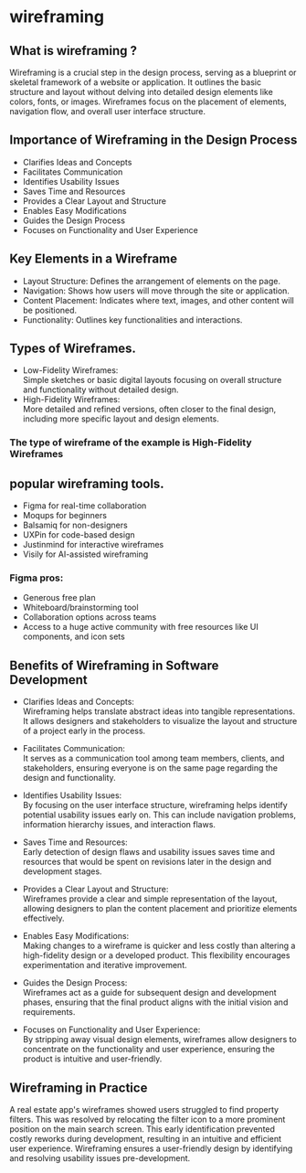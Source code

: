 # wireframing
## What is wireframing ?
Wireframing is a crucial step in the design process, serving as a blueprint or skeletal framework of a website or application. It outlines the basic structure and layout without delving into detailed design elements like colors, fonts, or images. Wireframes focus on the placement of elements, navigation flow, and overall user interface structure.
## Importance of Wireframing in the Design Process
* Clarifies Ideas and Concepts
* Facilitates Communication
* Identifies Usability Issues
* Saves Time and Resources
* Provides a Clear Layout and Structure
* Enables Easy Modifications
* Guides the Design Process
* Focuses on Functionality and User Experience
## Key Elements in a Wireframe
* Layout Structure: Defines the arrangement of elements on the page.
* Navigation: Shows how users will move through the site or application.
* Content Placement: Indicates where text, images, and other content will be positioned.
* Functionality: Outlines key functionalities and interactions.

## Types of Wireframes.
* Low-Fidelity Wireframes:<br>
   Simple sketches or basic digital layouts focusing on overall structure and functionality without detailed design.
* High-Fidelity Wireframes:<br>
   More detailed and refined versions, often closer to the final design, including more specific layout and design elements.
### The type of wireframe of the example is High-Fidelity Wireframes
## popular wireframing tools.
* Figma for real-time collaboration
* Moqups for beginners
* Balsamiq for non-designers
* UXPin for code-based design
* Justinmind for interactive wireframes
* Visily for AI-assisted wireframing
### Figma pros:
* Generous free plan
* Whiteboard/brainstorming tool
* Collaboration options across teams
* Access to a huge active community with free resources like UI components, and icon sets

## Benefits of Wireframing in Software Development
* Clarifies Ideas and Concepts:<br>
Wireframing helps translate abstract ideas into tangible representations. It allows designers and stakeholders to visualize the layout and structure of a project early in the process.

* Facilitates Communication:<br>
It serves as a communication tool among team members, clients, and stakeholders, ensuring everyone is on the same page regarding the design and functionality.

* Identifies Usability Issues:<br>
By focusing on the user interface structure, wireframing helps identify potential usability issues early on. This can include navigation problems, information hierarchy issues, and interaction flaws.

* Saves Time and Resources:<br>
Early detection of design flaws and usability issues saves time and resources that would be spent on revisions later in the design and development stages.

* Provides a Clear Layout and Structure:<br>
Wireframes provide a clear and simple representation of the layout, allowing designers to plan the content placement and prioritize elements effectively.

* Enables Easy Modifications:<br>
Making changes to a wireframe is quicker and less costly than altering a high-fidelity design or a developed product. This flexibility encourages experimentation and iterative improvement.

* Guides the Design Process:<br>
Wireframes act as a guide for subsequent design and development phases, ensuring that the final product aligns with the initial vision and requirements.

* Focuses on Functionality and User Experience:<br>
By stripping away visual design elements, wireframes allow designers to concentrate on the functionality and user experience, ensuring the product is intuitive and user-friendly.

## Wireframing in Practice
A real estate app's wireframes showed users struggled to find property filters. This was resolved by relocating the filter icon to a more prominent position on the main search screen. This early identification prevented costly reworks during development, resulting in an intuitive and efficient user experience. Wireframing ensures a user-friendly design by identifying and resolving usability issues pre-development.












